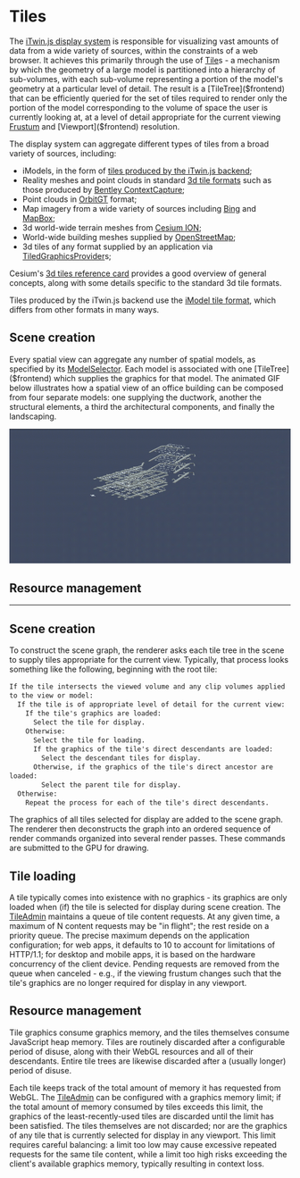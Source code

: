 # Tiles

The [iTwin.js display system](./index.md) is responsible for visualizing vast amounts of data from a wide variety of sources, within the constraints of a web browser. It achieves this primarily through the use of [Tile]($frontend)s - a mechanism by which the geometry of a large model is partitioned into a hierarchy of sub-volumes, with each sub-volume representing a portion of the model's geometry at a particular level of detail. The result is a [TileTree]($frontend) that can be efficiently queried for the set of tiles required to render only the portion of the model corresponding to the volume of space the user is currently looking at, at a level of detail appropriate for the current viewing [Frustum]($common) and [Viewport]($frontend) resolution.

The display system can aggregate different types of tiles from a broad variety of sources, including:

- iModels, in the form of [tiles produced by the iTwin.js backend](./TileFormat.md);
- Reality meshes and point clouds in standard [3d tile formats](https://github.com/CesiumGS/3d-tiles) such as those produced by [Bentley ContextCapture](https://www.bentley.com/en/products/product-line/reality-modeling-software/contextcapture);
- Point clouds in [OrbitGT](https://orbitgt.com/) format;
- Map imagery from a wide variety of sources including [Bing](https://www.microsoft.com/en-us/maps) and [MapBox](https://www.mapbox.com/);
- 3d world-wide terrain meshes from [Cesium ION](https://cesium.com/platform/cesium-ion/content/cesium-world-terrain/);
- World-wide building meshes supplied by [OpenStreetMap](https://osmbuildings.org/);
- 3d tiles of any format supplied by an application via [TiledGraphicsProvider](./TiledGraphicsProvider.md)s;

Cesium's [3d tiles reference card](https://github.com/CesiumGS/3d-tiles/blob/main/3d-tiles-reference-card.pdf) provides a good overview of general concepts, along with some details specific to the standard 3d tile formats.

Tiles produced by the iTwin.js backend use the [iModel tile format](./TileFormat.md), which differs from other formats in many ways.

## Scene creation

Every spatial view can aggregate any number of spatial models, as specified by its [ModelSelector]($backend). Each model is associated with one [TileTree]($frontend) which supplies the graphics for that model. The animated GIF below illustrates how a spatial view of an office building can be composed from four separate models: one supplying the ductwork, another the structural elements, a third the architectural components, and finally the landscaping.

![Composing a view from multiple models](./assets/office-models.gif)


## Resource management


--- --- ----

## Scene creation

To construct the scene graph, the renderer asks each tile tree in the scene to supply tiles appropriate for the current view. Typically, that process looks something like the following, beginning with the root tile:

```
If the tile intersects the viewed volume and any clip volumes applied to the view or model:
  If the tile is of appropriate level of detail for the current view:
    If the tile's graphics are loaded:
      Select the tile for display.
    Otherwise:
      Select the tile for loading.
      If the graphics of the tile's direct descendants are loaded:
        Select the descendant tiles for display.
      Otherwise, if the graphics of the tile's direct ancestor are loaded:
        Select the parent tile for display.
  Otherwise:
    Repeat the process for each of the tile's direct descendants.
```

The graphics of all tiles selected for display are added to the scene graph. The renderer then deconstructs the graph into an ordered sequence of render commands organized into several render passes. These commands are submitted to the GPU for drawing.

## Tile loading

A tile typically comes into existence with no graphics - its graphics are only loaded when (if) the tile is selected for display during scene creation. The [TileAdmin]($frontend) maintains a queue of tile content requests. At any given time, a maximum of N content requests may be "in flight"; the rest reside on a priority queue. The precise maximum depends on the application configuration; for web apps, it defaults to 10 to account for limitations of HTTP/1.1; for desktop and mobile apps, it is based on the hardware concurrency of the client device. Pending requests are removed from the queue when canceled - e.g., if the viewing frustum changes such that the tile's graphics are no longer required for display in any viewport.

## Resource management

Tile graphics consume graphics memory, and the tiles themselves consume JavaScript heap memory. Tiles are routinely discarded after a configurable period of disuse, along with their WebGL resources and all of their descendants. Entire tile trees are likewise discarded after a (usually longer) period of disuse.

Each tile keeps track of the total amount of memory it has requested from WebGL. The [TileAdmin]($frontend) can be configured with a graphics memory limit; if the total amount of memory consumed by tiles exceeds this limit, the graphics of the least-recently-used tiles are discarded until the limit has been satisfied. The tiles themselves are not discarded; nor are the graphics of any tile that is currently selected for display in any viewport. This limit requires careful balancing: a limit too low may cause excessive repeated requests for the same tile content, while a limit too high risks exceeding the client's available graphics memory, typically resulting in context loss.

